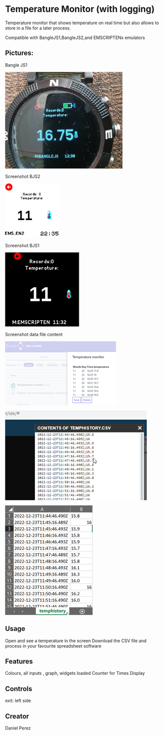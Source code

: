 # Temperature Monitor (with logging)
Temperature monitor that shows temperature on real time but also allows to store in a file for a later process.

Compatible with BangleJS1,BangleJS2,and EMSCRIPTENx emulators

## Pictures:

Bangle JS1

![](photo_banglejs1.jpg)

Screenshot BJS2

![](ss_emul_bjs2.png)

Screenshot BJS1

![](ss_emul_bjs1.png)

Screenshot data file content

![](file_interface.png)

![](CSV_IDE_view.png)

![](CSV_excel_view.png)


## Usage

Open and see a temperature in the screen 
Download the CSV file and process in your favourite spreadsheet software

## Features

Colours, all inputs , graph, widgets loaded 
Counter for Times Display


## Controls

exit: left side


## Creator

Daniel Perez